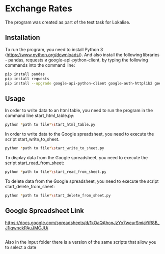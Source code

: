 # Exchange Rates

The program was created as part of the test task for Lokalise.

## Installation

To run the program, you need to install Python 3 (https://www.python.org/downloads/).
And also install the following libraries - pandas, requests и google-api-python-client, by typing the following commands into the command line:

```bash
pip install pandas
pip install requests
pip install --upgrade google-api-python-client google-auth-httplib2 google-auth-oauthlib
```

## Usage

In order to write data to an html table, you need to run the program in the command line start_html_table.py:

```bash
python *path to file*\start_html_table.py
```
In order to write data to the Google spreadsheet, you need to execute the script start_write_to_sheet.
```bash
python *path to file*\start_write_to_sheet.py
```
To display data from the Google spreadsheet, you need to execute the script start_read_from_sheet:
```bash
python *path to file*\start_read_from_sheet.py
```
To delete data from the Google spreadsheet, you need to execute the script start_delete_from_sheet:
```bash
python *path to file*\start_delete_from_sheet.py
```

## Google Spreadsheet Link 
https://docs.google.com/spreadsheets/d/1kOaQAhonJzYo7weurSmiaYiR8B_J1iqwnckPAuJMCJU/

## 
Also in the Input folder there is a version of the same scripts that allow you to select a date